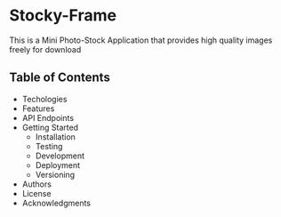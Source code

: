 # Stocky-Frame 
This is a Mini Photo-Stock Application that provides high quality images freely for download

## Table of Contents
* Techologies
* Features
* API Endpoints
* Getting Started
  * Installation
  * Testing
  * Development
  * Deployment
  * Versioning
* Authors
* License
* Acknowledgments
